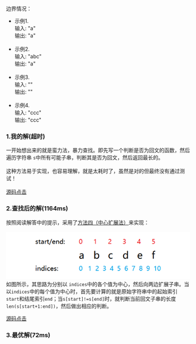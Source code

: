 边界情况：

- 示例1.<br>
输入: "a"<br>
输出: "a"<br><br>
- 示例2.<br>
输入: "abc"<br>
输出: "a"<br><br>
- 示例3.<br>
输入: ""<br>
输出: ""<br><br>
- 示例4.<br>
输入: "ccc"<br>
输出: "ccc"

### 1.我的解(超时)
一开始想出来的就是蛮力法，暴力查找。即先写一个判断是否为回文的函数，然后遍历字符串 `s`中所有可能子串，判断其是否为回文，然后返回最长的。<br><br>
这种方法易于实现，也容易理解，就是太耗时了，虽然是对的但最终没有通过测试！<br><br>
[源码点击](m1.py)
### 2.查找后的解(1164ms)
按照阅读解答中的提示，采用了[方法四（中心扩展法）](https://leetcode-cn.com/problems/longest-palindromic-substring/solution/)来实现：
<br><br>
![p1](p1.png)
如图所示，其思路为分别以 `indices`中的各个值为中心，然后向两边扩展子串。当以`indices`中的每个值为中心时，首先要计算的就是原始字符串中的起始索引`start`和结尾索引`end`；当`s[start]!=s[end]`时，就判断当前回文子串的长度`len(s[start+1:end])`，然后做出相应的判断。

[源码点击](m2.py)

### 3.最优解(72ms)


